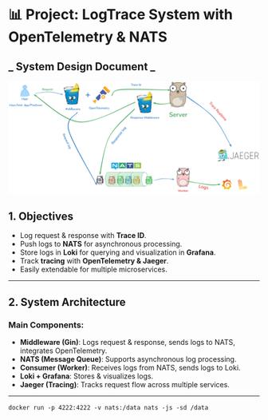 # 📊 Project: LogTrace System with OpenTelemetry & NATS

## **_ System Design Document _**

![LogTrace System](pkg/log-system.png "LogTrace System")

## **1. Objectives**

- Log request & response with **Trace ID**.
- Push logs to **NATS** for asynchronous processing.
- Store logs in **Loki** for querying and visualization in **Grafana**.
- Track **tracing** with **OpenTelemetry & Jaeger**.
- Easily extendable for multiple microservices.

---

## **2. System Architecture**

### **Main Components:**

- **Middleware (Gin)**: Logs request & response, sends logs to NATS, integrates OpenTelemetry.
- **NATS (Message Queue)**: Supports asynchronous log processing.
- **Consumer (Worker)**: Receives logs from NATS, sends logs to Loki.
- **Loki + Grafana**: Stores & visualizes logs.
- **Jaeger (Tracing)**: Tracks request flow across multiple services.

---

```
docker run -p 4222:4222 -v nats:/data nats -js -sd /data
```